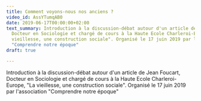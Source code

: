 ```yaml
---
title: Comment voyons-nous nos anciens ?
video_id: AssYTumqAB0
date: 2019-06-17T00:00:00+02:00
text_summary: Introduction à la discussion-débat autour d'un article de Jean Foucart,
  Docteur en Sociologie et chargé de cours à la Haute Ecole Charleroi-Europe, "La
  vieillesse, une construction sociale". Organisé le 17 juin 2019 par l'association
  "Comprendre notre époque"
draft: true

---
```

Introduction à la discussion-débat autour d'un article de Jean Foucart, Docteur en Sociologie et chargé de cours à la Haute Ecole Charleroi-Europe, "La vieillesse, une construction sociale". Organisé le 17 juin 2019 par l'association "Comprendre notre époque"